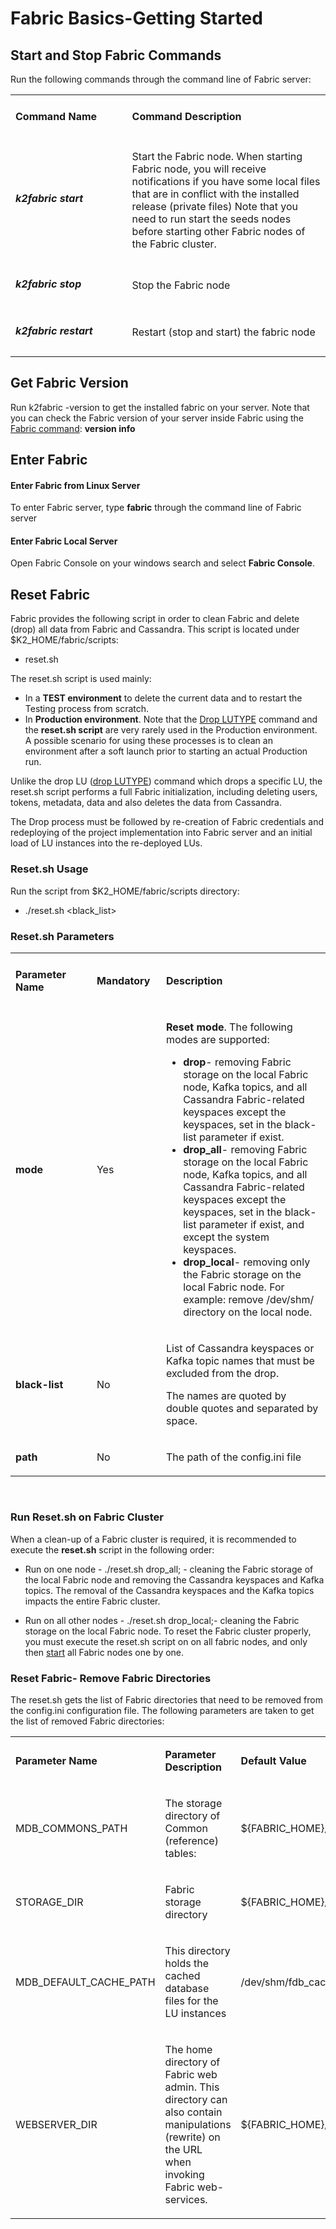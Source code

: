 # Fabric Basics-Getting Started

## Start and Stop Fabric Commands

Run the following commands through the command line of Fabric server:

<table>
<tbody>
<tr>
<td width="300pxl">
<p><h4><strong>Command Name</strong></p>
</td>
<td width="600pxl">
<p><h4><strong>Command Description</strong></p>
</td>
</tr>
<tr>
<td width="300">
<p><h5><strong>k2fabric start</strong></p>
</td>
<td width="600">
<p>Start the Fabric node. When starting Fabric node, you will receive notifications if you have some local files that are in conflict with the installed release (private files) Note that you need to run start the seeds nodes before starting other Fabric nodes of the Fabric cluster.</p>
</td>
</tr>
<tr>
<td width="300">
<p><h5><strong>k2fabric stop</strong></p>
</td>
<td width="600">
<p>Stop the Fabric node</p>
</td>
</tr>
<tr>
<td width="300">
<p><h5><strong>k2fabric restart</strong></p>
</td>
<td width="600">
<p>Restart (stop and start) the fabric node</p>
</td>
</tr>
</tbody>
</table>

## Get Fabric Version

Run k2fabric -version to get the installed fabric on your server. Note that you can check the Fabric version of your server inside Fabric using the [Fabric command](/articles/02_fabric_architecture/04_Fabric_Commands.md): **version info** 

## Enter Fabric 

#### Enter Fabric from Linux Server

To enter Fabric server, type **fabric** through the command line of Fabric server

#### Enter Fabric Local Server

Open Fabric Console on your windows search and select **Fabric Console**.

## Reset Fabric

Fabric provides the following script in order to clean Fabric and delete (drop) all data from Fabric and Cassandra. This script is located under $K2_HOME/fabric/scripts:

- reset.sh

The reset.sh script is  used mainly:

- In a **TEST environment** to delete the current data and to restart the Testing process from scratch.
- In **Production environment**. Note that the [Drop LUTYPE](/articles/02_fabric_architecture/04_Fabric_Commands.md) command and the **reset.sh script** are very rarely used in the Production environment. A possible scenario for using these processes is to clean an environment after a soft launch prior to starting an actual Production run. 

Unlike the drop LU ([drop LUTYPE](/articles/02_fabric_architecture/04_Fabric_Commands.md)) command which drops a specific LU, the reset.sh script performs a full Fabric initialization, including deleting users, tokens, metadata, data and also deletes the data from Cassandra.

The Drop process must be followed by re-creation of Fabric credentials and redeploying of the project implementation into Fabric server and an initial load of LU instances into the re-deployed LUs. 

### Reset.sh Usage

Run the script from $K2_HOME/fabric/scripts directory:

- ./reset.sh <mode><black_list><path of config.ini file>

### Reset.sh Parameters

<table>
<tbody>
<tr>
<td width="200pxl">
<p><h4><strong>Parameter Name</strong></p>
</td>
<td width="120pxl">
<p><h4><strong>Mandatory</strong></p>
</td>
<td width="580pxl">
<p><h4><strong>Description</strong></p>
</td>
</tr>
<tr>
<td width="200pxl">
    <p><strong>mode</strong></p>
</td>
<td width="120pxl">
<p>Yes</p>
</td>
<td width="580pxl">
    <p><strong>Reset mode</strong>. The following modes are supported:</p>
<ul>
    <li><strong>drop</strong>- removing Fabric storage on the local Fabric node, Kafka topics, and all Cassandra Fabric-related keyspaces except the keyspaces, set in the black-list parameter if exist.</li>
    <li><strong>drop_all</strong>- removing Fabric storage on the local Fabric node, Kafka topics, and all Cassandra Fabric-related keyspaces except the keyspaces, set in the black-list parameter if exist, and except the system keyspaces.</li>
    <li><strong>drop_local</strong>- removing only the Fabric storage on the local Fabric node. For example: remove /dev/shm/ directory on the local node.</li>
</ul>
</td>
</tr>
<tr>
<td width="200pxl">
    <p><strong>black-list</strong></p>
</td>
<td width="120pxl">
<p>No</p>
</td>
<td width="580pxl">
<p>List of Cassandra keyspaces or Kafka topic names that must be excluded from the drop.</p>
<p>The names are quoted by double quotes and separated by space.</p>
</td>
</tr>
<tr>
<td width="200pxl">
    <p><strong>path</strong></p>
</td>
<td width="120pxl">
<p>No</p>
</td>
<td width="580pxl">
<p>The path of the config.ini file</p>
</td>
</tr>
</tbody>
</table>
<p>&nbsp;</p>

### Run Reset.sh on Fabric Cluster

When a clean-up of a Fabric cluster is required, it is recommended to execute the **reset.sh** script in the following order: 

- Run on one node - ./reset.sh drop_all; -  cleaning the Fabric storage of the local Fabric node and removing the Cassandra keyspaces  and Kafka topics. The removal of the Cassandra keyspaces and the Kafka topics impacts the entire Fabric cluster.

- Run on all other nodes - ./reset.sh drop_local;- cleaning the Fabric storage on the local Fabric node.  To reset the Fabric cluster properly, you must execute the reset.sh script on on all fabric nodes, and only then [start](/articles/02_fabric_architecture/03_fabric_basics_getting_started.md#k2fabric-start) all Fabric nodes one by one.

  

### Reset Fabric- Remove Fabric Directories

The reset.sh gets the list of Fabric directories that need to be removed from the config.ini configuration file. The following parameters are taken to get the list of removed Fabric directories: 

<table width="900pxl">
<tbody>
<tr>
<td width="250pxl">
<p><strong>Parameter Name</strong></p>
</td>
<td width="350pxl">
<p><strong>Parameter Description</strong></p>
</td>
<td width="300pxl">
<p><strong>Default Value</strong></p>
</td>
</tr>
<tr>
<td width="250pxl">
<p>MDB_COMMONS_PATH</p>
</td>
<td width="350pxl">
<p>The storage directory of Common (reference) tables:</p>
</td>
<td width="300pxl">
<p>${FABRIC_HOME}/storage/common</p>
</td>
</tr>
<tr>
<td width="250pxl">
<p>STORAGE_DIR</p>
</td>
<td width="350pxl">
<p>Fabric storage directory</p>
</td>
<td width="300pxl">
<p>${FABRIC_HOME}/storage</p>
</td>
</tr>
<tr>
<td width="250pxl">
<p>MDB_DEFAULT_CACHE_PATH</p>
</td>
<td width="350pxl">
<p>This directory holds the cached database files for the LU instances</p>
</td>
<td width="300pxl">
<p>/dev/shm/fdb_cache</p>
</td>
</tr>
<tr>
<td width="250pxl;">
<p>WEBSERVER_DIR</p>
</td>
<td width="350pxl;">
<p>The home directory of Fabric web admin. This directory can also contain manipulations (rewrite) on the URL when invoking Fabric web-services.</p>
</td>
<td width="300pxl">
<p>${FABRIC_HOME}/webserver</p>
</td>
</tr>
</tbody>
</table>






